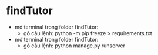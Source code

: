 # findTutor
- mở terminal trong folder findTutor:
  - gõ câu lệnh: python -m pip freeze > requirements.txt
- mở terminal trong folder findTutor: 
  - gõ câu lệnh: python manage.py runserver

